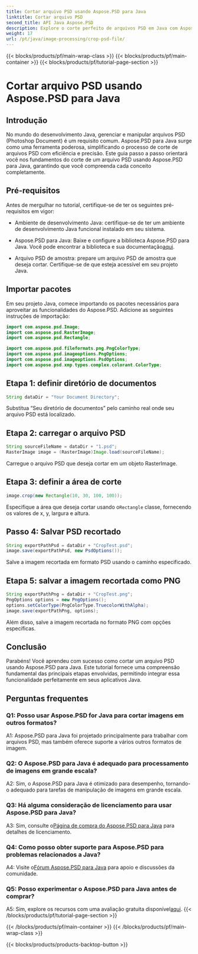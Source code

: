 ```yaml
---
title: Cortar arquivo PSD usando Aspose.PSD para Java
linktitle: Cortar arquivo PSD
second_title: API Java Aspose.PSD
description: Explore o corte perfeito de arquivos PSD em Java com Aspose.PSD. Integre facilmente precisão e eficiência em suas tarefas de manipulação de imagens.
weight: 17
url: /pt/java/image-processing/crop-psd-file/
---
```


{{< blocks/products/pf/main-wrap-class >}}
{{< blocks/products/pf/main-container >}}
{{< blocks/products/pf/tutorial-page-section >}}

# Cortar arquivo PSD usando Aspose.PSD para Java

## Introdução

No mundo do desenvolvimento Java, gerenciar e manipular arquivos PSD (Photoshop Document) é um requisito comum. Aspose.PSD para Java surge como uma ferramenta poderosa, simplificando o processo de corte de arquivos PSD com eficiência e precisão. Este guia passo a passo orientará você nos fundamentos do corte de um arquivo PSD usando Aspose.PSD para Java, garantindo que você compreenda cada conceito completamente.

## Pré-requisitos

Antes de mergulhar no tutorial, certifique-se de ter os seguintes pré-requisitos em vigor:

- Ambiente de desenvolvimento Java: certifique-se de ter um ambiente de desenvolvimento Java funcional instalado em seu sistema.

-  Aspose.PSD para Java: Baixe e configure a biblioteca Aspose.PSD para Java. Você pode encontrar a biblioteca e sua documentação[aqui](https://reference.aspose.com/psd/java/).

- Arquivo PSD de amostra: prepare um arquivo PSD de amostra que deseja cortar. Certifique-se de que esteja acessível em seu projeto Java.

## Importar pacotes

Em seu projeto Java, comece importando os pacotes necessários para aproveitar as funcionalidades do Aspose.PSD. Adicione as seguintes instruções de importação:

```java
import com.aspose.psd.Image;
import com.aspose.psd.RasterImage;
import com.aspose.psd.Rectangle;

import com.aspose.psd.fileformats.png.PngColorType;
import com.aspose.psd.imageoptions.PngOptions;
import com.aspose.psd.imageoptions.PsdOptions;
import com.aspose.psd.xmp.types.complex.colorant.ColorType;
```

## Etapa 1: definir diretório de documentos

```java
String dataDir = "Your Document Directory";
```

Substitua “Seu diretório de documentos” pelo caminho real onde seu arquivo PSD está localizado.

## Etapa 2: carregar o arquivo PSD

```java
String sourceFileName = dataDir + "1.psd";
RasterImage image = (RasterImage)Image.load(sourceFileName);
```

Carregue o arquivo PSD que deseja cortar em um objeto RasterImage.

## Etapa 3: definir a área de corte

```java
image.crop(new Rectangle(10, 30, 100, 100));
```

 Especifique a área que deseja cortar usando o`Rectangle` classe, fornecendo os valores de x, y, largura e altura.

## Passo 4: Salvar PSD recortado

```java
String exportPathPsd = dataDir + "CropTest.psd";
image.save(exportPathPsd, new PsdOptions());
```

Salve a imagem recortada em formato PSD usando o caminho especificado.

## Etapa 5: salvar a imagem recortada como PNG

```java
String exportPathPng = dataDir + "CropTest.png";
PngOptions options = new PngOptions();
options.setColorType(PngColorType.TruecolorWithAlpha);
image.save(exportPathPng, options);
```

Além disso, salve a imagem recortada no formato PNG com opções específicas.

## Conclusão

Parabéns! Você aprendeu com sucesso como cortar um arquivo PSD usando Aspose.PSD para Java. Este tutorial fornece uma compreensão fundamental das principais etapas envolvidas, permitindo integrar essa funcionalidade perfeitamente em seus aplicativos Java.

## Perguntas frequentes

### Q1: Posso usar Aspose.PSD for Java para cortar imagens em outros formatos?

A1: Aspose.PSD para Java foi projetado principalmente para trabalhar com arquivos PSD, mas também oferece suporte a vários outros formatos de imagem.

### Q2: O Aspose.PSD para Java é adequado para processamento de imagens em grande escala?

A2: Sim, o Aspose.PSD para Java é otimizado para desempenho, tornando-o adequado para tarefas de manipulação de imagens em grande escala.

### Q3: Há alguma consideração de licenciamento para usar Aspose.PSD para Java?

 A3: Sim, consulte o[Página de compra do Aspose.PSD para Java](https://purchase.aspose.com/buy) para detalhes de licenciamento.

### Q4: Como posso obter suporte para Aspose.PSD para problemas relacionados a Java?

 A4: Visite o[Fórum Aspose.PSD para Java](https://forum.aspose.com/c/psd/34) para apoio e discussões da comunidade.

### Q5: Posso experimentar o Aspose.PSD para Java antes de comprar?

 A5: Sim, explore os recursos com uma avaliação gratuita disponível[aqui](https://releases.aspose.com/).
{{< /blocks/products/pf/tutorial-page-section >}}

{{< /blocks/products/pf/main-container >}}
{{< /blocks/products/pf/main-wrap-class >}}

{{< blocks/products/products-backtop-button >}}
